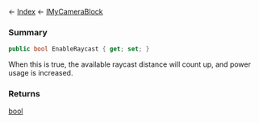 ← [Index](Api-Index) ← [IMyCameraBlock](Sandbox.ModAPI.Ingame.IMyCameraBlock)

### Summary

```csharp
public bool EnableRaycast { get; set; }
```

When this is true, the available raycast distance will count up, and power usage is increased.

### Returns

[bool](System.Boolean)

